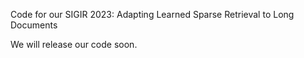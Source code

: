 Code for our SIGIR 2023: Adapting Learned Sparse Retrieval to Long Documents

We will release our code soon.
